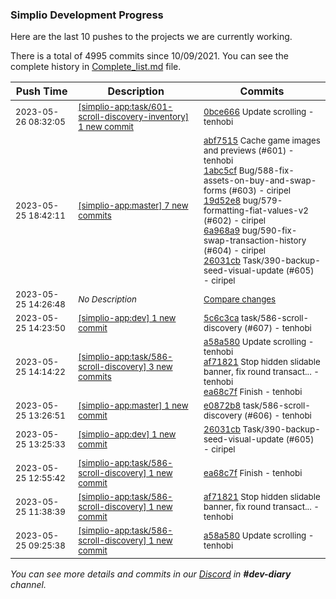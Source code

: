 
### Simplio Development Progress

Here are the last 10 pushes to the projects we are currently working.

There is a total of 4995 commits since 10/09/2021. You can see the complete history in
 [Complete_list.md](Complete_list.md) file.

| Push Time | Description | Commits |
| --- | --- | --- |
| <sub>2023-05-26 08:32:05</sub> | <sub>[[simplio-app:task/601\-scroll\-discovery\-inventory] 1 new commit](https://github.com/SimplioOfficial/simplio-app/commit/0bce666d603b72a67261fd00683f9ae93ae825ab)</sub> | <sub>[0bce666](https://github.com/SimplioOfficial/simplio-app/commit/0bce666d603b72a67261fd00683f9ae93ae825ab) Update scrolling - tenhobi</sub> |
| <sub>2023-05-25 18:42:11</sub> | <sub>[[simplio-app:master] 7 new commits](https://github.com/SimplioOfficial/simplio-app/compare/b5d7cb93b8c2...4f8d0dd46031)</sub> | <sub>[abf7515](https://github.com/SimplioOfficial/simplio-app/commit/abf7515689acc197266f8de832288db78fb9befe) Cache game images and previews (#601) - tenhobi<br>[1abc5cf](https://github.com/SimplioOfficial/simplio-app/commit/1abc5cf259dfe225df4c3a8a0669651956fa8cb2) Bug/588-fix-assets-on-buy-and-swap-forms (#603) - ciripel<br>[19d52e8](https://github.com/SimplioOfficial/simplio-app/commit/19d52e83643549b38c775638b3180f06e82ff47d) bug/579-formatting-fiat-values-v2 (#602) - ciripel<br>[6a968a9](https://github.com/SimplioOfficial/simplio-app/commit/6a968a9123c1677976ac971d68a4ed2d04f163cb) bug/590-fix-swap-transaction-history (#604) - ciripel<br>[26031cb](https://github.com/SimplioOfficial/simplio-app/commit/26031cb867030b0442d744b4259c147f120894cd) Task/390-backup-seed-visual-update (#605) - ciripel</sub> |
| <sub>2023-05-25 14:26:48</sub> | <sub>_No Description_</sub> | <sub>[Compare changes](https://github.com/SimplioOfficial/simplio-app/compare/e0872b8f6404...b5d7cb93b8c2)</sub> |
| <sub>2023-05-25 14:23:50</sub> | <sub>[[simplio-app:dev] 1 new commit](https://github.com/SimplioOfficial/simplio-app/commit/5c6c3ca9e23b0e966ee83d83d557ab2a5aee0def)</sub> | <sub>[5c6c3ca](https://github.com/SimplioOfficial/simplio-app/commit/5c6c3ca9e23b0e966ee83d83d557ab2a5aee0def) task/586-scroll-discovery (#607) - tenhobi</sub> |
| <sub>2023-05-25 14:14:22</sub> | <sub>[[simplio-app:task/586\-scroll\-discovery] 3 new commits](https://github.com/SimplioOfficial/simplio-app/compare/a58a58044c32^...ea68c7fa1148)</sub> | <sub>[a58a580](https://github.com/SimplioOfficial/simplio-app/commit/a58a58044c32f31fd05a530930f4d8c8ee2d3a15) Update scrolling - tenhobi<br>[af71821](https://github.com/SimplioOfficial/simplio-app/commit/af71821c9e68e79cf781486c04c38f5638ba3edd) Stop hidden slidable banner, fix round transact... - tenhobi<br>[ea68c7f](https://github.com/SimplioOfficial/simplio-app/commit/ea68c7fa1148bdb244ac1183c0423d72340e77f2) Finish - tenhobi</sub> |
| <sub>2023-05-25 13:26:51</sub> | <sub>[[simplio-app:master] 1 new commit](https://github.com/SimplioOfficial/simplio-app/commit/e0872b8f64047ef7ffa8954c664c1f4ae94e3d9a)</sub> | <sub>[e0872b8](https://github.com/SimplioOfficial/simplio-app/commit/e0872b8f64047ef7ffa8954c664c1f4ae94e3d9a) task/586-scroll-discovery (#606) - tenhobi</sub> |
| <sub>2023-05-25 13:25:33</sub> | <sub>[[simplio-app:dev] 1 new commit](https://github.com/SimplioOfficial/simplio-app/commit/26031cb867030b0442d744b4259c147f120894cd)</sub> | <sub>[26031cb](https://github.com/SimplioOfficial/simplio-app/commit/26031cb867030b0442d744b4259c147f120894cd) Task/390-backup-seed-visual-update (#605) - ciripel</sub> |
| <sub>2023-05-25 12:55:42</sub> | <sub>[[simplio-app:task/586\-scroll\-discovery] 1 new commit](https://github.com/SimplioOfficial/simplio-app/commit/ea68c7fa1148bdb244ac1183c0423d72340e77f2)</sub> | <sub>[ea68c7f](https://github.com/SimplioOfficial/simplio-app/commit/ea68c7fa1148bdb244ac1183c0423d72340e77f2) Finish - tenhobi</sub> |
| <sub>2023-05-25 11:38:39</sub> | <sub>[[simplio-app:task/586\-scroll\-discovery] 1 new commit](https://github.com/SimplioOfficial/simplio-app/commit/af71821c9e68e79cf781486c04c38f5638ba3edd)</sub> | <sub>[af71821](https://github.com/SimplioOfficial/simplio-app/commit/af71821c9e68e79cf781486c04c38f5638ba3edd) Stop hidden slidable banner, fix round transact... - tenhobi</sub> |
| <sub>2023-05-25 09:25:38</sub> | <sub>[[simplio-app:task/586\-scroll\-discovery] 1 new commit](https://github.com/SimplioOfficial/simplio-app/commit/a58a58044c32f31fd05a530930f4d8c8ee2d3a15)</sub> | <sub>[a58a580](https://github.com/SimplioOfficial/simplio-app/commit/a58a58044c32f31fd05a530930f4d8c8ee2d3a15) Update scrolling - tenhobi</sub> |

_You can see more details and commits in our [Discord](https://discord.gg/aKhjuwZmdP) in **#dev-diary** channel._

